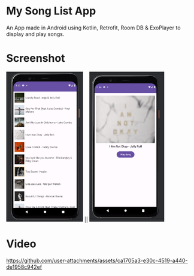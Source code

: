
# My Song List App

An App made in Android using Kotlin, Retrofit, Room DB & ExoPlayer to display and play songs.


# Screenshot

<img src="/ss/songlist.png" height="400px"/> || <img src="/ss/songdetails.png" height="400px"/>

# Video

https://github.com/user-attachments/assets/ca1705a3-e30c-4519-a440-de1958c942ef

